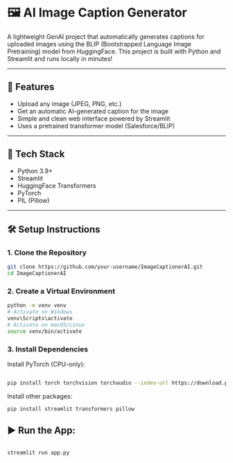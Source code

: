 # 🖼️ AI Image Caption Generator

A lightweight GenAI project that automatically generates captions for uploaded images using the BLIP (Bootstrapped Language Image Pretraining) model from HuggingFace. This project is built with Python and Streamlit and runs locally in minutes!

---

## 🚀 Features

- Upload any image (JPEG, PNG, etc.)
- Get an automatic AI-generated caption for the image
- Simple and clean web interface powered by Streamlit
- Uses a pretrained transformer model (Salesforce/BLIP)

---

## 🧰 Tech Stack

- Python 3.9+
- Streamlit
- HuggingFace Transformers
- PyTorch
- PIL (Pillow)

---

## 🛠️ Setup Instructions

### 1. Clone the Repository
```bash
git clone https://github.com/your-username/ImageCaptionerAI.git
cd ImageCaptionerAI

```
###  2. Create a Virtual Environment
```bash
python -m venv venv
# Activate on Windows
venv\Scripts\activate
# Activate on macOS/Linux
source venv/bin/activate

``` 
### 3. Install Dependencies
 Install PyTorch (CPU-only):

 ```bash

 pip install torch torchvision torchaudio --index-url https://download.pytorch.org/whl/cpu


 ```
 Install other packages:

 ```bash
 pip install streamlit transformers pillow
 
 ```

## ▶️ Run the App:

```bash

streamlit run app.py


```


